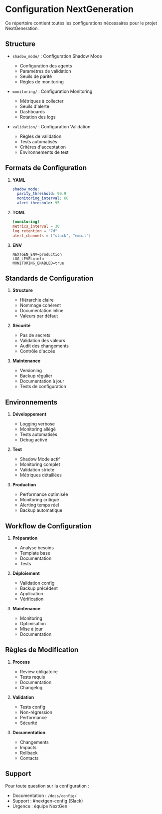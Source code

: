 # Configuration NextGeneration

Ce répertoire contient toutes les configurations nécessaires pour le projet NextGeneration.

## Structure

- `shadow_mode/` : Configuration Shadow Mode
  - Configuration des agents
  - Paramètres de validation
  - Seuils de parité
  - Règles de monitoring

- `monitoring/` : Configuration Monitoring
  - Métriques à collecter
  - Seuils d'alerte
  - Dashboards
  - Rotation des logs

- `validation/` : Configuration Validation
  - Règles de validation
  - Tests automatisés
  - Critères d'acceptation
  - Environnements de test

## Formats de Configuration

1. **YAML**
   ```yaml
   shadow_mode:
     parity_threshold: 99.9
     monitoring_interval: 60
     alert_threshold: 95
   ```

2. **TOML**
   ```toml
   [monitoring]
   metrics_interval = 30
   log_retention = "7d"
   alert_channels = ["slack", "email"]
   ```

3. **ENV**
   ```env
   NEXTGEN_ENV=production
   LOG_LEVEL=info
   MONITORING_ENABLED=true
   ```

## Standards de Configuration

1. **Structure**
   - Hiérarchie claire
   - Nommage cohérent
   - Documentation inline
   - Valeurs par défaut

2. **Sécurité**
   - Pas de secrets
   - Validation des valeurs
   - Audit des changements
   - Contrôle d'accès

3. **Maintenance**
   - Versioning
   - Backup régulier
   - Documentation à jour
   - Tests de configuration

## Environnements

1. **Développement**
   - Logging verbose
   - Monitoring allégé
   - Tests automatisés
   - Debug activé

2. **Test**
   - Shadow Mode actif
   - Monitoring complet
   - Validation stricte
   - Métriques détaillées

3. **Production**
   - Performance optimisée
   - Monitoring critique
   - Alerting temps réel
   - Backup automatique

## Workflow de Configuration

1. **Préparation**
   - Analyse besoins
   - Template base
   - Documentation
   - Tests

2. **Déploiement**
   - Validation config
   - Backup précédent
   - Application
   - Vérification

3. **Maintenance**
   - Monitoring
   - Optimisation
   - Mise à jour
   - Documentation

## Règles de Modification

1. **Process**
   - Review obligatoire
   - Tests requis
   - Documentation
   - Changelog

2. **Validation**
   - Tests config
   - Non-régression
   - Performance
   - Sécurité

3. **Documentation**
   - Changements
   - Impacts
   - Rollback
   - Contacts

## Support

Pour toute question sur la configuration :
- Documentation : `/docs/config/`
- Support : #nextgen-config (Slack)
- Urgence : équipe NextGen 